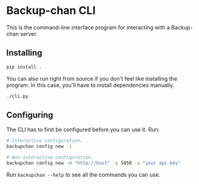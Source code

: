 # Backup-chan CLI

This is the command-line interface program for interacting with a Backup-chan server.

## Installing

```bash
pip install .
```

You can also run right from source if you don't feel like installing the program. In
this case, you'll have to install dependencies manually.

```bash
./cli.py
```

## Configuring

The CLI has to first be configured before you can use it. Run:

```bash
# Interactive configuration.
backupchan config new -i

# Non-interactive configuration.
backupchan config new -H "http://host" -p 5050 -a "your api key"
```

Run `backupchan --help` to see all the commands you can use.
